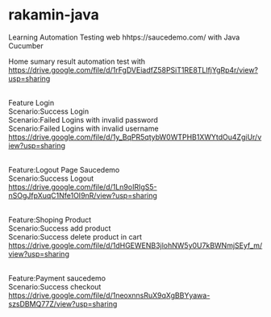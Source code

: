 # rakamin-java
Learning  Automation Testing web hhtps://saucedemo.com/ with Java Cucumber <br>

Home sumary result automation test with <br>
https://drive.google.com/file/d/1rFgDVEiadfZ58PSiT1RE8TLlfjYgRp4r/view?usp=sharing<br><br>

Feature Login <br>
	Scenario:Success Login<br>
	Scenario:Failed Logins with invalid password<br>
	Scenario:Failed Logins with invalid username<br>
   https://drive.google.com/file/d/1y_BqPR5qtybW0WTPHB1XWYtdOu4ZgiUr/view?usp=sharing<br><br>
	
Feature:Logout Page Saucedemo<br>
	Scenario:Success Logout<br>
   https://drive.google.com/file/d/1Ln9oIRIgS5-nSOgJfpXuqC1Nfe1OI9nR/view?usp=sharing<br><br>

Feature:Shoping Product<br>
	Scenario:Success add product<br>
	Scenario:Success delete product in cart<br>
   https://drive.google.com/file/d/1dHGEWENB3jlohNW5y0U7kBWNmjSEyf_m/view?usp=sharing<br><br>

Feature:Payment saucedemo<br>
	Scenario:Success checkout<br>
   https://drive.google.com/file/d/1neoxnnsRuX9qXgBBYyawa-szsDBMQ77Z/view?usp=sharing<br><br>
 

	
